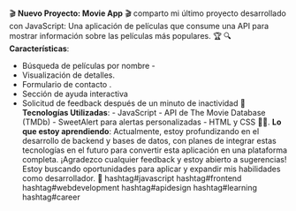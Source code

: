 🎬 **Nuevo Proyecto: Movie App** 🎬 comparto mi último proyecto desarrollado con JavaScript​:
 Una aplicación de películas que consume una API para mostrar información sobre las películas más populares. 🏆 🔍 **Características**:
 - Búsqueda de películas por nombre -
 - Visualización de detalles.
 - Formulario de contacto .
 - Sección de ayuda interactiva
 - Solicitud de feedback después de un minuto de inactividad 🚀 **Tecnologías Utilizadas**: - JavaScript - API de The Movie Database (TMDb) - SweetAlert para alertas personalizadas - HTML y CSS 👨‍💻.
 **Lo que estoy aprendiendo**: Actualmente, estoy profundizando en el desarrollo de backend y bases de datos, con planes de integrar estas tecnologías en el futuro para convertir esta aplicación en una plataforma completa. ¡Agradezco cualquier feedback y estoy abierto a sugerencias! Estoy buscando oportunidades para aplicar y expandir mis habilidades como desarrollador. 🚀 hashtag#javascript hashtag#frontend hashtag#webdevelopment hashtag#apidesign hashtag#learning hashtag#career
